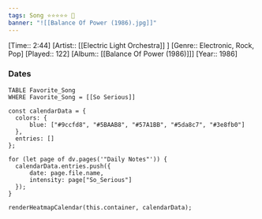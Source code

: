 ```yaml
---
tags: Song ⭐⭐⭐⭐⭐ 💛
banner: "![[Balance Of Power (1986).jpg]]"
---
```

[Time:: 2:44]
[Artist:: [[Electric Light Orchestra]] ]
[Genre:: Electronic, Rock, Pop]
[Played:: 122]
[Album:: [[Balance Of Power (1986)]]]
[Year:: 1986]
### Dates
````dataview
TABLE Favorite_Song
WHERE Favorite_Song = [[So Serious]]
````

  ```dataviewjs
const calendarData = { 
	colors: { 
		blue: ["#9ccfd8", "#5BAAB8", "#57A1BB", "#5da8c7", "#3e8fb0"] 
	}, 
	entries: [] 
}; 

for (let page of dv.pages('"Daily Notes"')) { 
	calendarData.entries.push({ 
		date: page.file.name, 
		intensity: page["So_Serious"]
	}); 
} 

renderHeatmapCalendar(this.container, calendarData);
```
